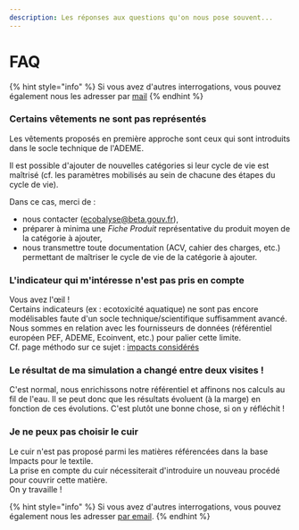 ```yaml
---
description: Les réponses aux questions qu'on nous pose souvent...
---
```


# FAQ

{% hint style="info" %}
Si vous avez d'autres interrogations, vous pouvez également nous les adresser par [mail](mailto:ecobalyse@beta.gouv.fr)
{% endhint %}

### Certains vêtements ne sont pas représentés

Les vêtements proposés en première approche sont ceux qui sont introduits dans le socle technique de l'ADEME.

Il est possible d'ajouter de nouvelles catégories si leur cycle de vie est maîtrisé (cf. les paramètres mobilisés au sein de chacune des étapes du cycle de vie).&#x20;

Dans ce cas, merci de :&#x20;

* nous contacter (ecobalyse@beta.gouv.fr),
* préparer à minima une _Fiche Produit_ représentative du produit moyen de la catégorie à ajouter,
* nous transmettre toute documentation (ACV, cahier des charges, etc.) permettant de maîtriser le cycle de vie de la catégorie à ajouter.

### L'indicateur qui m'intéresse n'est pas pris en compte

Vous avez l'œil ! \
Certains indicateurs (ex : ecotoxicité aquatique) ne sont pas encore modélisables faute d'un socle technique/scientifique suffisamment avancé. \
Nous sommes en relation avec les fournisseurs de données (référentiel européen PEF, ADEME, Ecoinvent, etc.) pour palier cette limite. \
Cf. page méthodo sur ce sujet : [impacts considérés](impacts-consideres.md)

### Le résultat de ma simulation a changé entre deux visites !

C'est normal, nous enrichissons notre référentiel et affinons nos calculs au fil de l'eau. Il se peut donc que les résultats évoluent (à la marge) en fonction de ces évolutions. C'est plutôt une bonne chose, si on y réfléchit !

### Je ne peux pas choisir le cuir

Le cuir n'est pas proposé parmi les matières référencées dans la base Impacts pour le textile.\
La prise en compte du cuir nécessiterait d'introduire un nouveau procédé pour couvrir cette matière. \
On y travaille !

{% hint style="info" %}
Si vous avez d'autres interrogations, vous pouvez également nous les adresser [par email](mailto:ecobalyse@beta.gouv.fr).
{% endhint %}
